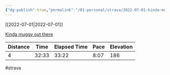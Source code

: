 ```yaml
---
{"dg-publish":true,"permalink":"/01-personal/strava/2022-07-01-kinda-muggy-out-there/"}
---
```



[[2022-07-01\|2022-07-01]]

[Kinda muggy out there](https://www.strava.com/activities/7400236026)

| Distance | Time  | Elapsed Time | Pace | Elevation |
| -------- | ----- | ------------ | ---- | --------- |
| 4        | 32:33 | 33:22        | 8:07 | 186       |




#strava
